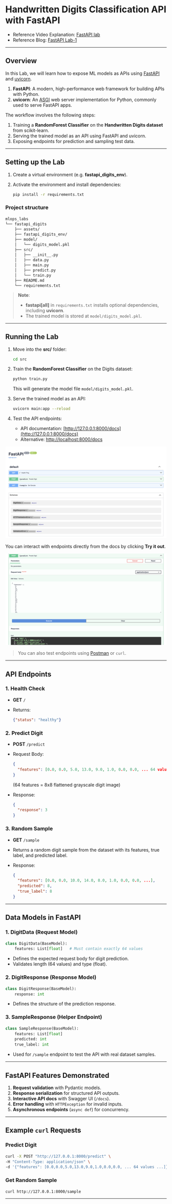 # Handwritten Digits Classification API with FastAPI

* Reference Video Explanation: [FastAPI lab](https://www.youtube.com/watch?v=KReburHqRIQ&list=PLcS4TrUUc53LeKBIyXAaERFKBJ3dvc9GZ&index=4)
* Reference Blog: [FastAPI Lab-1](https://www.mlwithramin.com/blog/fastapi-lab1)

---

## Overview

In this Lab, we will learn how to expose ML models as APIs using [FastAPI](https://fastapi.tiangolo.com/) and [uvicorn](https://www.uvicorn.org/).

1. **FastAPI**: A modern, high-performance web framework for building APIs with Python.
2. **uvicorn**: An [ASGI](https://youtu.be/vKjCkeJGbNk) web server implementation for Python, commonly used to serve FastAPI apps.

The workflow involves the following steps:

1. Training a **RandomForest Classifier** on the **Handwritten Digits dataset** from scikit-learn.
2. Serving the trained model as an API using FastAPI and uvicorn.
3. Exposing endpoints for prediction and sampling test data.

---

## Setting up the Lab

1. Create a virtual environment (e.g. **fastapi\_digits\_env**).
2. Activate the environment and install dependencies:

   ```bash
   pip install -r requirements.txt
   ```

### Project structure

```
mlops_labs
└── fastapi_digits
    ├── assets/
    ├── fastapi_digits_env/
    ├── model/
    │   └── digits_model.pkl
    ├── src/
    │   ├── __init__.py
    │   ├── data.py
    │   ├── main.py
    │   ├── predict.py
    │   └── train.py
    ├── README.md
    └── requirements.txt
```

> **Note**:
>
> * **fastapi\[all]** in `requirements.txt` installs optional dependencies, including **uvicorn**.
> * The trained model is stored at `model/digits_model.pkl`.

---

## Running the Lab

1. Move into the **src/** folder:

   ```bash
   cd src
   ```

2. Train the **RandomForest Classifier** on the Digits dataset:

   ```bash
   python train.py
   ```

   This will generate the model file `model/digits_model.pkl`.

3. Serve the trained model as an API:

   ```bash
   uvicorn main:app --reload
   ```

4. Test the API endpoints:

   * API documentation: [http://127.0.0.1:8000/docs](http://127.0.0.1:8000/docs)
   * Alternative: [http://localhost:8000/docs](http://localhost:8000/docs)

![API page](assets/docs.png)

You can interact with endpoints directly from the docs by clicking **Try it out**.

![API response](assets/api_request.png)

> You can also test endpoints using [Postman](https://www.postman.com/) or `curl`.

---

## API Endpoints

### 1. Health Check

* **GET** `/`
* Returns:

  ```json
  {"status": "healthy"}
  ```

### 2. Predict Digit

* **POST** `/predict`

* Request Body:

  ```json
  {
    "features": [0.0, 0.0, 5.0, 13.0, 9.0, 1.0, 0.0, 0.0, ... 64 values ...]
  }
  ```

  (64 features = 8x8 flattened grayscale digit image)

* Response:

  ```json
  {
    "response": 3
  }
  ```

### 3. Random Sample

* **GET** `/sample`
* Returns a random digit sample from the dataset with its features, true label, and predicted label.
* Response:

  ```json
  {
    "features": [0.0, 0.0, 10.0, 14.0, 8.0, 1.0, 0.0, 0.0, ...],
    "predicted": 8,
    "true_label": 8
  }
  ```

---

## Data Models in FastAPI

### 1. DigitData (Request Model)

```python
class DigitData(BaseModel):
    features: List[float]   # Must contain exactly 64 values
```

* Defines the expected request body for digit prediction.
* Validates length (64 values) and type (float).

### 2. DigitResponse (Response Model)

```python
class DigitResponse(BaseModel):
    response: int
```

* Defines the structure of the prediction response.

### 3. SampleResponse (Helper Endpoint)

```python
class SampleResponse(BaseModel):
    features: List[float]
    predicted: int
    true_label: int
```

* Used for `/sample` endpoint to test the API with real dataset samples.

---

## FastAPI Features Demonstrated

1. **Request validation** with Pydantic models.
2. **Response serialization** for structured API outputs.
3. **Interactive API docs** with Swagger UI (`/docs`).
4. **Error handling** with `HTTPException` for invalid inputs.
5. **Asynchronous endpoints** (`async def`) for concurrency.

---

## Example `curl` Requests

### Predict Digit

```bash
curl -X POST "http://127.0.0.1:8000/predict" \
-H "Content-Type: application/json" \
-d '{"features": [0.0,0.0,5.0,13.0,9.0,1.0,0.0,0.0, ... 64 values ...]}'
```

### Get Random Sample

```bash
curl http://127.0.0.1:8000/sample
```

---
